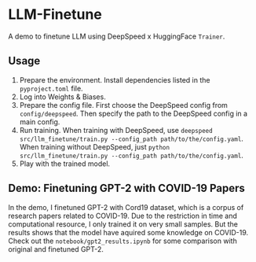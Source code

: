 # LLM-Finetune
A demo to finetune LLM using DeepSpeed x HuggingFace `Trainer`.

## Usage
1. Prepare the environment. Install dependencies listed in the `pyproject.toml` file. 
2. Log into Weights & Biases.
3. Prepare the config file. First choose the DeepSpeed config from `config/deepspeed`. Then specify the path to the DeepSpeed config in a main config.
4. Run training. When training with DeepSpeed, use `deepspeed src/llm_finetune/train.py --config_path path/to/the/config.yaml`. When training without DeepSpeed, just `python src/llm_finetune/train.py --config_path path/to/the/config.yaml`.
5. Play with the trained model.

## Demo: Finetuning GPT-2 with COVID-19 Papers
In the demo, I finetuned GPT-2 with Cord19 dataset, which is a corpus of research papers related to COVID-19. Due to the restriction in time and computational resource, I only trained it on very small samples. But the results shows that the model have aquired some knowledge on COVID-19. Check out the `notebook/gpt2_results.ipynb` for some comparison with original and finetuned GPT-2.